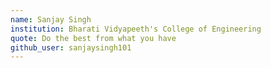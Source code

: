```yaml
---
name: Sanjay Singh  
institution: Bharati Vidyapeeth's College of Engineering   
quote: Do the best from what you have
github_user: sanjaysingh101
---
```

